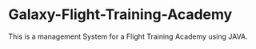 # Galaxy-Flight-Training-Academy
This is a management System for a Flight Training Academy using JAVA.
